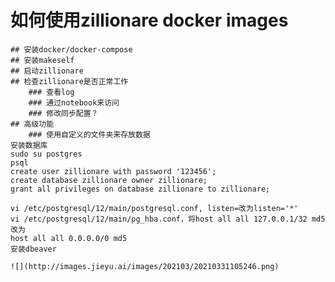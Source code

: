# 如何使用zillionare docker images
    ## 安装docker/docker-compose
    ## 安装makeself
    ## 启动zillionare
    ## 检查zillionare是否正常工作
        ### 查看log
        ### 通过notebook来访问
        ### 修改同步配置？
    ## 高级功能
        ### 使用自定义的文件夹来存放数据
    安装数据库
    sudo su postgres
    psql
    create user zillionare with password '123456';
    create database zillionare owner zillionare;
    grant all privileges on database zillionare to zillionare;

    vi /etc/postgresql/12/main/postgresql.conf, listen=改为listen='*'
    vi /etc/postgresql/12/main/pg_hba.conf，将host all all 127.0.0.1/32 md5改为
    host all all 0.0.0.0/0 md5
    安装dbeaver

    ![](http://images.jieyu.ai/images/202103/20210331105246.png)